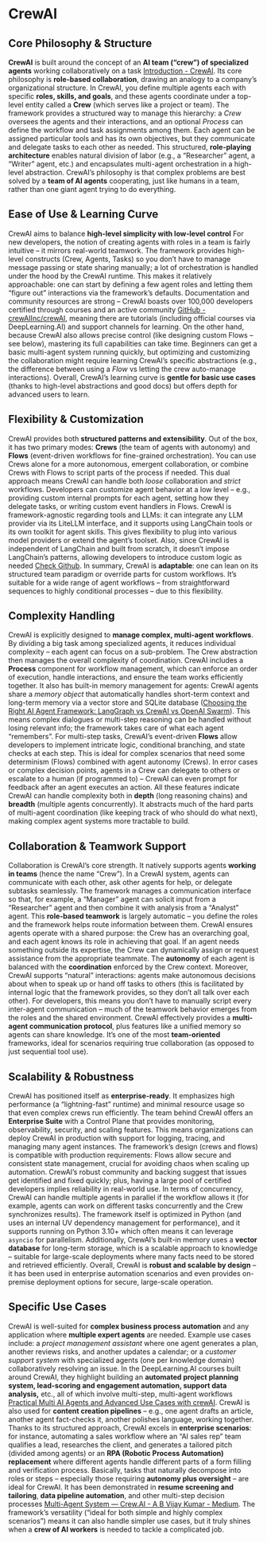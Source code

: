 # CrewAI

## Core Philosophy & Structure  
**CrewAI** is built around the concept of an **AI team (“crew”) of specialized agents** working collaboratively on a task [Introduction - CrewAI](https://docs.crewai.com/introduction). Its core philosophy is **role-based collaboration**, drawing an analogy to a company’s organizational structure. In CrewAI, you define multiple agents each with specific **roles, skills, and goals**, and these agents coordinate under a top-level entity called a **Crew** (which serves like a project or team). The framework provides a structured way to manage this hierarchy: a *Crew* oversees the agents and their interactions, and an optional *Process* can define the workflow and task assignments among them. Each agent can be assigned particular tools and has its own objectives, but they communicate and delegate tasks to each other as needed. This structured, **role-playing architecture** enables natural division of labor (e.g., a “Researcher” agent, a “Writer” agent, etc.) and encapsulates multi-agent orchestration in a high-level abstraction. CrewAI’s philosophy is that complex problems are best solved by a **team of AI agents** cooperating, just like humans in a team, rather than one giant agent trying to do everything.

## Ease of Use & Learning Curve  
CrewAI aims to balance **high-level simplicity with low-level control** For new developers, the notion of creating agents with roles in a team is fairly intuitive – it mirrors real-world teamwork. The framework provides high-level constructs (Crew, Agents, Tasks) so you don’t have to manage message passing or state sharing manually; a lot of orchestration is handled under the hood by the CrewAI runtime. This makes it relatively approachable: one can start by defining a few agent roles and letting them “figure out” interactions via the framework’s defaults. Documentation and community resources are strong – CrewAI boasts over 100,000 developers certified through courses and an active community [GitHub - crewAIInc/crewAI](https://github.com/crewAIInc/crewAI), meaning there are tutorials (including official courses via DeepLearning.AI) and support channels for learning. On the other hand, because CrewAI also allows precise control (like designing custom Flows – see below), mastering its full capabilities can take time. Beginners can get a basic multi-agent system running quickly, but optimizing and customizing the collaboration might require learning CrewAI’s specific abstractions (e.g., the difference between using a *Flow* vs letting the crew auto-manage interactions). Overall, CrewAI’s learning curve is **gentle for basic use cases** (thanks to high-level abstractions and good docs) but offers depth for advanced users to learn.

## Flexibility & Customization  
CrewAI provides both **structured patterns and extensibility**. Out of the box, it has two primary modes: **Crews** (the team of agents with autonomy) and **Flows** (event-driven workflows for fine-grained orchestration). You can use Crews alone for a more autonomous, emergent collaboration, or combine Crews with Flows to script parts of the process if needed. This dual approach means CrewAI can handle both *loose* collaboration and *strict* workflows. Developers can customize agent behavior at a low level – e.g., providing custom internal prompts for each agent, setting how they delegate tasks, or writing custom event handlers in Flows. CrewAI is framework-agnostic regarding tools and LLMs: it can integrate any LLM provider via its LiteLLM interface, and it supports using LangChain tools or its own toolkit for agent skills. This gives flexibility to plug into various model providers or extend the agent’s toolset. Also, since CrewAI is independent of LangChain and built from scratch, it doesn’t impose LangChain’s patterns, allowing developers to introduce custom logic as needed [Check Github](https://github.com/crewAIInc/crewAI). In summary, CrewAI is **adaptable**: one can lean on its structured team paradigm or override parts for custom workflows. It’s suitable for a wide range of agent workflows – from straightforward sequences to highly conditional processes – due to this flexibility.

## Complexity Handling  
CrewAI is explicitly designed to **manage complex, multi-agent workflows**. By dividing a big task among specialized agents, it reduces individual complexity – each agent can focus on a sub-problem. The Crew abstraction then manages the overall complexity of coordination. CrewAI includes a **Process** component for workflow management, which can enforce an order of execution, handle interactions, and ensure the team works efficiently together. It also has built-in memory management for agents: CrewAI agents share a *memory object* that automatically handles short-term context and long-term memory via a vector store and SQLite database ([Choosing the Right AI Agent Framework: LangGraph vs CrewAI vs OpenAI Swarm](https://www.relari.ai/blog/ai-agent-framework-comparison-langgraph-crewai-openai-swarm)). This means complex dialogues or multi-step reasoning can be handled without losing relevant info; the framework takes care of what each agent “remembers”. For multi-step tasks, CrewAI’s event-driven **Flows** allow developers to implement intricate logic, conditional branching, and state checks at each step. This is ideal for complex scenarios that need some determinism (Flows) combined with agent autonomy (Crews). In error cases or complex decision points, agents in a Crew can delegate to others or escalate to a human (if programmed to) – CrewAI can even prompt for feedback after an agent executes an action. All these features indicate CrewAI can handle complexity both in **depth** (long reasoning chains) and **breadth** (multiple agents concurrently). It abstracts much of the hard parts of multi-agent coordination (like keeping track of who should do what next), making complex agent systems more tractable to build.

## Collaboration & Teamwork Support  
Collaboration is CrewAI’s core strength. It natively supports agents **working in teams** (hence the name “Crew”). In a CrewAI system, agents can communicate with each other, ask other agents for help, or delegate subtasks seamlessly. The framework manages a communication interface so that, for example, a “Manager” agent can solicit input from a “Researcher” agent and then combine it with analysis from a “Analyst” agent. This **role-based teamwork** is largely automatic – you define the roles and the framework helps route information between them. CrewAI ensures agents operate with a shared purpose: the Crew has an overarching goal, and each agent knows its role in achieving that goal. If an agent needs something outside its expertise, the Crew can dynamically assign or request assistance from the appropriate teammate. The **autonomy** of each agent is balanced with the **coordination** enforced by the Crew context. Moreover, CrewAI supports “natural” interactions: agents make autonomous decisions about when to speak up or hand off tasks to others (this is facilitated by internal logic that the framework provides, so they don’t all talk over each other). For developers, this means you don’t have to manually script every inter-agent communication – much of the teamwork behavior emerges from the roles and the shared environment. CrewAI effectively provides a **multi-agent communication protocol**, plus features like a unified memory so agents can share knowledge. It’s one of the most **team-oriented** frameworks, ideal for scenarios requiring true collaboration (as opposed to just sequential tool use).

## Scalability & Robustness  
CrewAI has positioned itself as **enterprise-ready**. It emphasizes high performance (a “lightning-fast” runtime) and minimal resource usage so that even complex crews run efficiently. The team behind CrewAI offers an **Enterprise Suite** with a Control Plane that provides monitoring, observability, security, and scaling features. This means organizations can deploy CrewAI in production with support for logging, tracing, and managing many agent instances. The framework’s design (crews and flows) is compatible with production requirements: Flows allow secure and consistent state management, crucial for avoiding chaos when scaling up automation. CrewAI’s robust community and backing suggest that issues get identified and fixed quickly; plus, having a large pool of certified developers implies reliability in real-world use. In terms of concurrency, CrewAI can handle multiple agents in parallel if the workflow allows it (for example, agents can work on different tasks concurrently and the Crew synchronizes results). The framework itself is optimized in Python (and uses an internal UV dependency management for performance), and it supports running on Python 3.10+ which often means it can leverage `asyncio` for parallelism. Additionally, CrewAI’s built-in memory uses a **vector database** for long-term storage, which is a scalable approach to knowledge – suitable for large-scale deployments where many facts need to be stored and retrieved efficiently. Overall, CrewAI is **robust and scalable by design** – it has been used in enterprise automation scenarios and even provides on-premise deployment options for secure, large-scale operation.

## Specific Use Cases  
CrewAI is well-suited for **complex business process automation** and any application where **multiple expert agents** are needed. Example use cases include: a *project management assistant* where one agent generates a plan, another reviews risks, and another updates a calendar; or a *customer support system* with specialized agents (one per knowledge domain) collaboratively resolving an issue. In the DeepLearning.AI courses built around CrewAI, they highlight building an **automated project planning system, lead-scoring and engagement automation, support data analysis,** etc., all of which involve multi-step, multi-agent workflows [Practical Multi AI Agents and Advanced Use Cases with crewAI](https://www.deeplearning.ai/short-courses/practical-multi-ai-agents-and-advanced-use-cases-with-crewai/). CrewAI is also used for **content creation pipelines** – e.g., one agent drafts an article, another agent fact-checks it, another polishes language, working together. Thanks to its structured approach, CrewAI excels in **enterprise scenarios**: for instance, automating a sales workflow where an “AI sales rep” team qualifies a lead, researches the client, and generates a tailored pitch (divided among agents) or an **RPA (Robotic Process Automation) replacement** where different agents handle different parts of a form filling and verification process. Basically, tasks that naturally decompose into roles or steps – especially those requiring **autonomy plus oversight** – are ideal for CrewAI. It has been demonstrated in **resume screening and tailoring**, **data pipeline automation**, and other multi-step decision processes [Multi-Agent System — Crew.AI - A B Vijay Kumar - Medium](https://abvijaykumar.medium.com/multi-agent-system-crew-ai-3773356b8c3e#:~:text=Multi,that%20mirrors%20the%20dynamics). The framework’s versatility (“ideal for both simple and highly complex scenarios”) means it can also handle simpler use cases, but it truly shines when a **crew of AI workers** is needed to tackle a complicated job.
